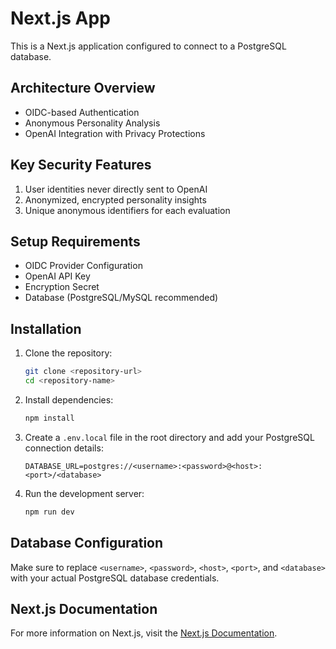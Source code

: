# Next.js App

This is a Next.js application configured to connect to a PostgreSQL database.

## Architecture Overview
- OIDC-based Authentication
- Anonymous Personality Analysis
- OpenAI Integration with Privacy Protections

## Key Security Features
1. User identities never directly sent to OpenAI
2. Anonymized, encrypted personality insights
3. Unique anonymous identifiers for each evaluation

## Setup Requirements
- OIDC Provider Configuration
- OpenAI API Key
- Encryption Secret
- Database (PostgreSQL/MySQL recommended)

## Installation

1. Clone the repository:
   ```bash
   git clone <repository-url>
   cd <repository-name>
   ```

2. Install dependencies:
   ```bash
   npm install
   ```

3. Create a `.env.local` file in the root directory and add your PostgreSQL connection details:
   ```env
   DATABASE_URL=postgres://<username>:<password>@<host>:<port>/<database>
   ```

4. Run the development server:
   ```bash
   npm run dev
   ```

## Database Configuration

Make sure to replace `<username>`, `<password>`, `<host>`, `<port>`, and `<database>` with your actual PostgreSQL database credentials.

## Next.js Documentation

For more information on Next.js, visit the [Next.js Documentation](https://nextjs.org/docs).